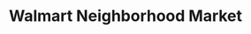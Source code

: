 ---
title: "Walmart Neighborhood Market"
url: /bentonville/walmart-neighborhood-market/
shop: Supermarkt
---